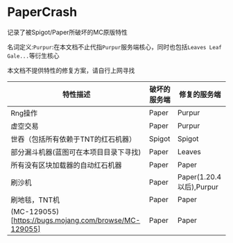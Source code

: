 # PaperCrash

记录了被Spigot/Paper所破坏的MC原版特性

名词定义:`Purpur`:在本文档不止代指`Purpur`服务端核心，同时也包括`Leaves Leaf Gale...`等衍生核心

本文档不提供特性的修复方案，请自行上网寻找

| 特性描述 | 破坏的服务端 | 修复的服务端 |
| - | - | - |
| Rng操作 | Paper | Purpur | 
| 虚空交易 | Paper | Purpur |
| 世吞（包括所有依赖于TNT的红石机器） | Spigot | Spigot |
| 部分漏斗机器(蓝图可在本项目目录下寻找) | Paper | Leaves |
| 所有没有区块加载器的自动红石机器 | Paper | Paper |
| 刷沙机 | Paper | Paper(1.20.4以后),Purpur |
| 刷地毯，TNT机 | Paper | Paper |
| (MC-129055)[https://bugs.mojang.com/browse/MC-129055] | Paper | Paper |
